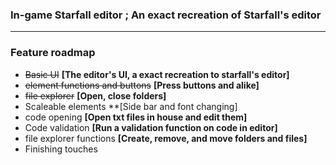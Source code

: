 ### In-game Starfall editor ; An exact recreation of Starfall's editor
*****
### Feature roadmap
* ~~Basic UI~~ **[The editor's UI, a exact recreation to starfall's editor]**
* ~~element functions and buttons~~ **[Press buttons and alike]**
* ~~file explorer~~ **[Open, close folders]**
* Scaleable elements **[Side bar and font changing]
* code opening **[Open txt files in house and edit them]**
* Code validation **[Run a validation function on code in editor]**
* file explorer functions **[Create, remove, and move folders and files]**
* Finishing touches 
